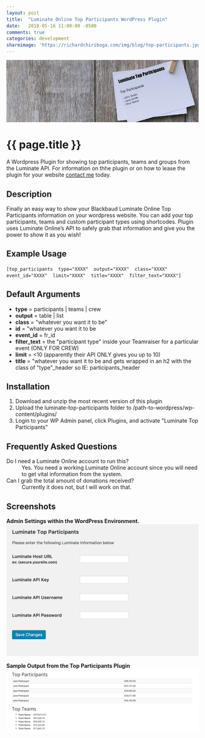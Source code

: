 ```yaml
---
layout: post
title:  "Luminate Online Top Participants WordPress Plugin"
date:   2018-05-16 11:00:00 -0500
comments: true
categories: development
shareimage: 'https://richardchiriboga.com/img/blog/top-participants.jpg'
---
```

<img src="/img/blog/top-participants.jpg" class="img-responsive center-block featured-blog-img" />

# {{ page.title }}
A Wordpress Plugin for showing top participants, teams and groups from the Luminate API.  For information on thhe plugin or on how to lease the plugin for your website [contact me](mailto://richardchiriboga@gmail.com) today.



## Description
Finally an easy way to show your Blackbaud Luminate Online Top Participants information on your wordpress website.  You can add your top participants, teams and custom participant types using shortcodes. Plugin uses Luminate Online’s API to safely grab that information and give you the power to show it as you wish!



## Example Usage
`[top_participants 
	type="XXXX" 
	output="XXXX" 
	class="XXXX" 
	event_id="XXXX" 
	limit="XXXX" 
	title="XXXX" 
	filter_text="XXXX"]`



## Default Arguments
- **type** = participants | teams | crew
- **output** = table | list
- **class** = "whatever you want it to be"  
- **id** = "whatever you want it to be  
- **event_id** = fr_id  
- **filter_text** = the "participant type" inside your Teamraiser for a particular event (ONLY FOR CREW)
- **limit** = <10 (apparently their API ONLY gives you up to 10) 
- **title** = "whatever you want it to be and gets wrapped in an h2 with the class of "type"_header so IE: participants_header



## Installation
1. Download and unzip the most recent version of this plugin
2. Upload the luminate-top-participants folder to /path-to-wordpress/wp-content/plugins/
3. Login to your WP Admin panel, click Plugins, and activate "Luminate Top Participants"



## Frequently Asked Questions
<dl>
  <dt>Do I need a Luminate Online account to run this?</dt>
  <dd>Yes. You need a working Luminate Online account since you will need to get vital information from the system.</dd>

  <dt>Can I grab the total amount of donations received?</dt>
  <dd>Currently it does not, but I will work on that.</dd>
</dl>



## Screenshots
**Admin Settings within the WordPress Environment.**
<img src="/img/blog/top-participants-screenshot-1.png" class="img-responsive center-block featured-blog-img" />

**Sample Output from the Top Participants Plugin**
<img src="/img/blog/top-participants-output.jpg" class="img-responsive center-block featured-blog-img" />